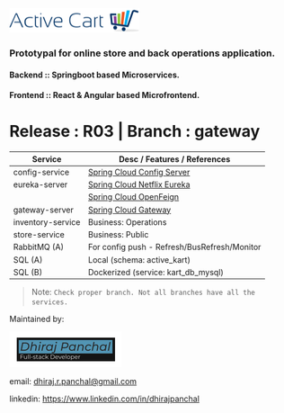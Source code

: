 
![N|Solid](https://raw.githubusercontent.com/DhirajPanchal/KART_V01_CONFIG/main/active-cart-01.jpg) 

### Prototypal for online store and back operations application.
#### Backend :: Springboot based Microservices.
#### Frontend :: React & Angular based Microfrontend.


# Release : R03 | Branch : gateway

| Service | Desc / Features / References  |
| ------ | ------ |
| config-service | [Spring Cloud Config Server][PlDb] |
| eureka-server | [Spring Cloud Netflix Eureka][PlOd] |
|  | [Spring Cloud OpenFeign][PlAa] |
| gateway-server | [Spring Cloud Gateway][PlAb] |
| inventory-service | Business: Operations |
| store-service | Business: Public |
| RabbitMQ (A) | For config push - Refresh/BusRefresh/Monitor|
| SQL (A)  |  Local (schema: active_kart) |
| SQL (B) |  Dockerized (service: kart_db_mysql) |

> Note: `Check proper branch. Not all branches have all the services.`

Maintained by:

[![N|Solid](https://raw.githubusercontent.com/DhirajPanchal/KART_V01_CONFIG/main/DP_02.png)](https://www.linkedin.com/in/dhirajpanchal)

email: dhiraj.r.panchal@gmail.com

linkedin: https://www.linkedin.com/in/dhirajpanchal




   [PlDb]: <https://spring.io/projects/spring-cloud-config>
   [PlOd]: <https://spring.io/projects/spring-cloud-netflix>
   [PlAa]: <https://spring.io/projects/spring-cloud-openfeign>
   [PlAb]: <https://spring.io/projects/spring-cloud-gateway>
   [PlAc]: <https://www.linkedin.com/in/dhirajpanchal>
   [PlAd]: <mailto:dhiraj.r.panchal@gmail.com>
